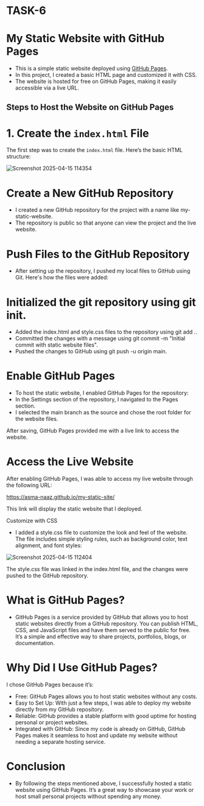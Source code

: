 # TASK-6

# My Static Website with GitHub Pages

* This is a simple static website deployed using [GitHub Pages](https://pages.github.com/).
* In this project, I created a basic HTML page and customized it with CSS.
* The website is hosted for free on GitHub Pages, making it easily accessible via a live URL.

## Steps to Host the Website on GitHub Pages

# 1. Create the `index.html` File
The first step was to create the `index.html` file. Here’s the basic HTML structure:

![Screenshot 2025-04-15 114354](https://github.com/user-attachments/assets/8406e5c3-8d26-4f74-97af-7a7bc7b28397)

# Create a New GitHub Repository
* I created a new GitHub repository for the project with a name like my-static-website.
* The repository is public so that anyone can view the project and the live website.

#  Push Files to the GitHub Repository
* After setting up the repository, I pushed my local files to GitHub using Git. Here's how the files were added:

# Initialized the git repository using git init.

* Added the index.html and style.css files to the repository using git add ..
* Committed the changes with a message using git commit -m "Initial commit with static website files".
* Pushed the changes to GitHub using git push -u origin main.

# Enable GitHub Pages

* To host the static website, I enabled GitHub Pages for the repository:
* In the Settings section of the repository, I navigated to the Pages section.
* I selected the main branch as the source and chose the root folder for the website files.

After saving, GitHub Pages provided me with a live link to access the website.

#  Access the Live Website
After enabling GitHub Pages, I was able to access my live website through the following URL:

https://asma-naaz.github.io/my-static-site/

This link will display the static website that I deployed.

Customize with CSS
* I added a style.css file to customize the look and feel of the website. The file includes simple styling rules, such as background color, text alignment, and font styles:

![Screenshot 2025-04-15 112404](https://github.com/user-attachments/assets/abed64b1-d9e3-4837-81d4-9d02968deefe)

The style.css file was linked in the index.html file, and the changes were pushed to the GitHub repository.

# What is GitHub Pages?
* GitHub Pages is a service provided by GitHub that allows you to host static websites directly from a GitHub repository. You can publish HTML, CSS, and JavaScript files and have them served to the public for free. It’s a simple and effective way to share projects, portfolios, blogs, or documentation.

# Why Did I Use GitHub Pages?

I chose GitHub Pages because it’s:

* Free: GitHub Pages allows you to host static websites without any costs.
* Easy to Set Up: With just a few steps, I was able to deploy my website directly from my GitHub repository.
* Reliable: GitHub provides a stable platform with good uptime for hosting personal or project websites.
* Integrated with GitHub: Since my code is already on GitHub, GitHub Pages makes it seamless to host and update my website without needing a separate hosting service.

# Conclusion

* By following the steps mentioned above, I successfully hosted a static website using GitHub Pages. It’s a great way to showcase your work or host small personal projects without spending any money.

